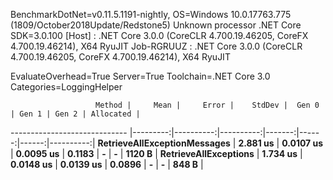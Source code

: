 
BenchmarkDotNet=v0.11.5.1191-nightly, OS=Windows 10.0.17763.775 (1809/October2018Update/Redstone5)
Unknown processor
.NET Core SDK=3.0.100
  [Host]     : .NET Core 3.0.0 (CoreCLR 4.700.19.46205, CoreFX 4.700.19.46214), X64 RyuJIT
  Job-RGRUUZ : .NET Core 3.0.0 (CoreCLR 4.700.19.46205, CoreFX 4.700.19.46214), X64 RyuJIT

EvaluateOverhead=True  Server=True  Toolchain=.NET Core 3.0  
Categories=LoggingHelper  

                       Method |     Mean |     Error |    StdDev |  Gen 0 | Gen 1 | Gen 2 | Allocated |
----------------------------- |---------:|----------:|----------:|-------:|------:|------:|----------:|
 **RetrieveAllExceptionMessages** | **2.881 us** | **0.0107 us** | **0.0095 us** | **0.1183** |     **-** |     **-** |    **1120 B** |
        **RetrieveAllExceptions** | **1.734 us** | **0.0148 us** | **0.0139 us** | **0.0896** |     **-** |     **-** |     **848 B** |
